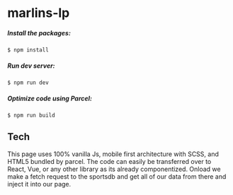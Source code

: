 # marlins-lp

##### Install the packages:

```
$ npm install
```

##### Run dev server:

```
$ npm run dev
```

##### Optimize code using Parcel:

```
$ npm run build
```

## Tech

This page uses 100% vanilla Js, mobile first architecture with SCSS, and HTML5 bundled by parcel. The code can easily be transferred over to React, Vue, or any other library as its already componentized. Onload we make a fetch request to the sportsdb and get all of our data from there and inject it into our page.
